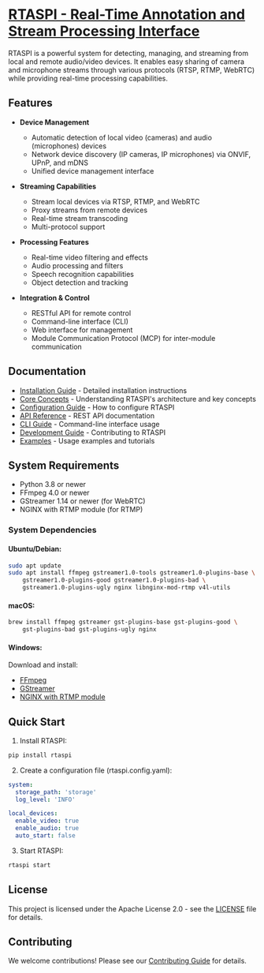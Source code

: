 # [RTASPI - Real-Time Annotation and Stream Processing Interface](http://rt-asp.github.io/rtaspi/)

RTASPI is a powerful system for detecting, managing, and streaming from local and remote audio/video devices. It enables easy sharing of camera and microphone streams through various protocols (RTSP, RTMP, WebRTC) while providing real-time processing capabilities.

## Features

- **Device Management**
  - Automatic detection of local video (cameras) and audio (microphones) devices
  - Network device discovery (IP cameras, IP microphones) via ONVIF, UPnP, and mDNS
  - Unified device management interface

- **Streaming Capabilities**
  - Stream local devices via RTSP, RTMP, and WebRTC
  - Proxy streams from remote devices
  - Real-time stream transcoding
  - Multi-protocol support

- **Processing Features**
  - Real-time video filtering and effects
  - Audio processing and filters
  - Speech recognition capabilities
  - Object detection and tracking

- **Integration & Control**
  - RESTful API for remote control
  - Command-line interface (CLI)
  - Web interface for management
  - Module Communication Protocol (MCP) for inter-module communication

## Documentation

- [Installation Guide](INSTALL.md) - Detailed installation instructions
- [Core Concepts](CONCEPTS.md) - Understanding RTASPI's architecture and key concepts
- [Configuration Guide](CONFIGURATION.md) - How to configure RTASPI
- [API Reference](API.md) - REST API documentation
- [CLI Guide](CLI.md) - Command-line interface usage
- [Development Guide](DEVELOPMENT.md) - Contributing to RTASPI
- [Examples](EXAMPLES.md) - Usage examples and tutorials

## System Requirements

- Python 3.8 or newer
- FFmpeg 4.0 or newer
- GStreamer 1.14 or newer (for WebRTC)
- NGINX with RTMP module (for RTMP)

### System Dependencies

#### Ubuntu/Debian:
```bash
sudo apt update
sudo apt install ffmpeg gstreamer1.0-tools gstreamer1.0-plugins-base \
    gstreamer1.0-plugins-good gstreamer1.0-plugins-bad \
    gstreamer1.0-plugins-ugly nginx libnginx-mod-rtmp v4l-utils
```

#### macOS:
```bash
brew install ffmpeg gstreamer gst-plugins-base gst-plugins-good \
    gst-plugins-bad gst-plugins-ugly nginx
```

#### Windows:
Download and install:
- [FFmpeg](https://ffmpeg.org/download.html)
- [GStreamer](https://gstreamer.freedesktop.org/download/)
- [NGINX with RTMP module](https://github.com/illuspas/nginx-rtmp-win32)

## Quick Start

1. Install RTASPI:
```bash
pip install rtaspi
```

2. Create a configuration file (rtaspi.config.yaml):
```yaml
system:
  storage_path: 'storage'
  log_level: 'INFO'

local_devices:
  enable_video: true
  enable_audio: true
  auto_start: false
```

3. Start RTASPI:
```bash
rtaspi start
```

## License

This project is licensed under the Apache License 2.0 - see the [LICENSE](../LICENSE) file for details.

## Contributing

We welcome contributions! Please see our [Contributing Guide](CONTRIBUTING.md) for details.
